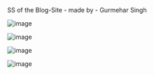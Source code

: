 SS of the Blog-Site - made by - Gurmehar Singh

![image](https://github.com/GURSV/BlogDjangoBasic/assets/110217871/ebc3c17a-29ae-481e-8296-04fe2baa8fa1)

![image](https://github.com/GURSV/BlogDjangoBasic/assets/110217871/a78ca2e8-9eba-4f4c-8d81-870ef57287a1)

![image](https://github.com/GURSV/BlogDjangoBasic/assets/110217871/cdde0f9c-d037-4052-b477-cb76ee5a56bd)

![image](https://github.com/GURSV/BlogDjangoBasic/assets/110217871/69ccdf6a-893d-49db-b987-93d6e752e53c)
